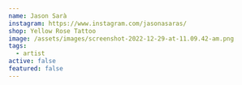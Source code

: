 ```yaml
---
name: Jason Sarà
instagram: https://www.instagram.com/jasonasaras/
shop: Yellow Rose Tattoo
image: /assets/images/screenshot-2022-12-29-at-11.09.42-am.png
tags:
  - artist
active: false
featured: false
---
```

